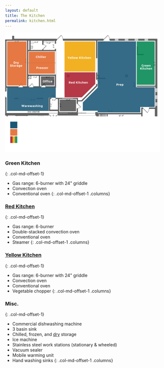 ```yaml
---
layout: default
title: The Kitchen
permalink: kitchen.html
---
```


<div class="row"><div class="col-md-offset-2 col-md-8"><img src="images/map.png" alt="Kitchen Layout" class="img-responsive" /></div></div>

### Green Kitchen ###
{: .col-md-offset-1}

- Gas range: 6-burner with 24" griddle
- Convection oven
- Conventional oven
{: .col-md-offset-1 .columns}

### [Red Kitchen](/tours/red) ###
{: .col-md-offset-1}

- Gas range: 6-burner
- Double-stacked convection oven
- Conventional oven
- Steamer
{: .col-md-offset-1 .columns}

### [Yellow Kitchen](/tours/yellow) ###
{: .col-md-offset-1}

- Gas range: 6-burner with 24" griddle
- Convection oven
- Conventional oven
- Vegetable chopper
{: .col-md-offset-1 .columns}

### Misc. ###
{: .col-md-offset-1}

- Commercial dishwashing machine
- 3 basin sink
- Chilled, frozen, and [dry](/tours/dry) storage
- Ice machine
- Stainless steel work stations (stationary & wheeled)
- Vacuum sealer
- Mobile warming unit
- Hand washing sinks
{: .col-md-offset-1 .columns}